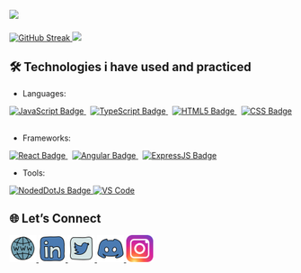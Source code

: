 ## <img src="https://capsule-render.vercel.app/api?type=waving&color=gradient&height=100&section=header&fontSize=20&fontAlignY=20&text=Hi%20there%20👋%20I%20am%20Jivko&animation=scaleIn" />

<div text-align="center" height="200px">
    <a href="https://git.io/streak-stats">
        <img height="165px" width="auto" src="https://github-readme-streak-stats-pi-green.vercel.app?user=JivkoKarakashev&theme=one-dark-pro" alt="GitHub Streak" />
    </a>
    <a href="https://github.com/anuraghazra/github-readme-stats">
        <img height="165px" width="auto" src="https://github-readme-stats.vercel.app/api/top-langs/?username=JivkoKarakashev&layout=compact" />
    </a>
</div>

## 🛠️ Technologies i have used and practiced

- Languages:
<div>
    <a href="https://developer.mozilla.org/en-US/docs/Web/JavaScript">
        <img alt="JavaScript Badge" src="https://img.shields.io/badge/%20-JavaScript-%20?style=for-the-badge&logo=javascript&logoColor=F7DF1E&color=F7DF1E&labelColor=000000">
    </a>
&nbsp;
    <a href="https://www.typescriptlang.org/">
        <img alt="TypeScript Badge" src="https://img.shields.io/badge/%20-TypeScript-%20?style=for-the-badge&logo=typescript&logoColor=3178C6&color=3178C6&labelColor=ffffff">
    </a>
&nbsp;
    <a href="https://developer.mozilla.org/en-US/docs/Web/HTML">
        <img alt="HTML5 Badge" src="https://img.shields.io/badge/%20-HTML5-%20?style=for-the-badge&logo=html5&logoColor=E34F26&color=E34F26&labelColor=ffffff">
    </a>
&nbsp;
    <a href="https://developer.mozilla.org/en-US/docs/Web/CSS">
        <img alt="CSS Badge" src="https://img.shields.io/badge/%20-CSS-%20?style=for-the-badge&logo=css&logoColor=663399&color=663399&labelColor=ffffff">
    </a>
&nbsp;
</div>

- Frameworks:
<div>
    <a href="https://react.dev/">
        <img alt="React Badge" src="https://img.shields.io/badge/%20-React-%20?style=for-the-badge&logo=react&logoColor=61DAFB&color=61DAFB&labelColor=23272f">
    </a>
&nbsp;
    <a href="https://angular.dev/">
        <img alt="Angular Badge" src="https://img.shields.io/badge/%20-Angular-%20?style=for-the-badge&logo=angular&logoColor=de0837&color=de0837&labelColor=ffffff">
    </a>
&nbsp;
    <a href="https://expressjs.com/">
        <img alt="ExpressJS Badge" src="https://img.shields.io/badge/%20-ExpressJS-%20?style=for-the-badge&logo=express&logoColor=000000&color=383838&labelColor=ffffff">
    </a>
</div>

- Tools:
<div>
    <a href="https://nodejs.org/">
        <img alt="NodedDotJs Badge" src="https://img.shields.io/badge/%20-Node.js-%20?style=for-the-badge&logo=nodedotjs&logoColor=5FA04E&color=5FA04E&labelColor=ffffff">
    </a>
    <a href="https://code.visualstudio.com/">
    <img alt="VS Code" src="https://img.shields.io/badge/-?color=007ACC&logoSvg=%3Csvg%20xmlns%3D%22http%3A%2F%2Fwww.w3.org%2F2000%2Fsvg%22%20viewBox%3D%220%200%20256%20256%22%3E%0A%20%20%3Cpath%20fill%3D%22%23007ACC%22%20d%3D%22M128%200L256%2064v128l-128%2064L0%20192V64z%22%2F%3E%0A%20%20%3Cpath%20fill%3D%22%231E9FFF%22%20d%3D%22M128%200v256l128-64V64z%22%2F%3E%0A%20%20%3Cpath%20fill%3D%22%23FFF%22%20d%3D%22M64%2092l64%2036v-72zM64%20164l64-36v72z%22%2F%3E%0A%3C%2Fsvg%3E">
    <!-- <img alt="VS Code" src="https://img.shields.io/badge/%20VS%20Code-%20?style=for-the-badge&logoSvg=%3Csvg%20xmlns%3D%22http%3A%2F%2Fwww.w3.org%2F2000%2Fsvg%22%20viewBox%3D%220%200%20256%20256%22%3E%0A%20%20%3Cpath%20fill%3D%22%23007ACC%22%20d%3D%22M128%200L256%2064v128l-128%2064L0%20192V64z%22%2F%3E%0A%20%20%3Cpath%20fill%3D%22%231E9FFF%22%20d%3D%22M128%200v256l128-64V64z%22%2F%3E%0A%20%20%3Cpath%20fill%3D%22%23FFF%22%20d%3D%22M64%2092l64%2036v-72zM64%20164l64-36v72z%22%2F%3E%0A%3C%2Fsvg%3E&logoColor=007ACC&color=ffffff&labelColor=ffffff"> -->
    </a>
</div>

## 🌐 Let’s Connect

<div text-align="center" height="200px">
    <a href="https://portfolio.jivkokarakashev.dev/">
        <img height="48px" width="auto" src="public/static/icons/website.png" />
    </a>
    <a href="https://linkedin.com/in/jivko-karakashev-1811202b0">
        <img height="48px" width="auto" src="public/static/icons/linkedin.svg" />
    </a>
    <a href="https://x.com/JKarakashev">
        <img height="48px" width="auto" src="public/static/icons/twitter.svg" />
    </a>
    <a href="https://discordapp.com/users/446352307106349057">
        <img height="48px" width="auto" src="public/static/icons/discord.svg" />
    </a>
    <a href="https://ig.me/m/jivko.karakashev">
        <img height="48px" width="auto" src="public/static/icons/instagram.svg" />
    </a>
</div>


